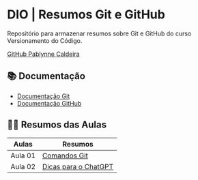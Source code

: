 # DIO | Resumos Git e GitHub

Repositório para armazenar resumos sobre Git e GitHub do curso Versionamento do Código.

[GitHub Pablynne Caldeira](https://github.com/pablynnecaldeira)

## 📚 Documentação
- [Documentação Git](https://git-scm.com/doc)
- [Documentação GitHub](https://docs.github.com/)

## 👩‍💻 Resumos das Aulas
| Aulas | Resumos |
|-------|---------|
|Aula 01| [Comandos Git](https://github.com/pablynnecaldeira/dio-resumos-git-e-github/blob/3eb73234faa5f0a43eb436e223d40ada2e621470/comandosGit.md) |
|Aula 02| [Dicas para o ChatGPT](https://github.com/pablynnecaldeira/dio-resumos-git-e-github/blob/4ecaf69b15de38383ff730c74e2d3aedee038a0d/otimizandoChatGPT.md)  |
